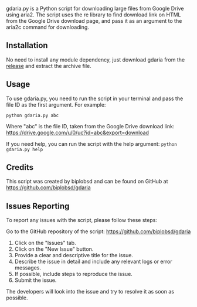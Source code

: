 gdaria.py is a Python script for downloading large files from Google Drive using aria2. The script uses the re library to find download link on HTML from the Google Drive download page, and pass it as an argument to the aria2c command for downloading.

## Installation
No need to install any module dependency, just download gdaria from the [release](https://github.com/biplobsd/gdaria/releases) and extract the archive file.

## Usage
To use gdaria.py, you need to run the script in your terminal and pass the file ID as the first argument. For example:

`python gdaria.py abc`

Where "abc" is the file ID, taken from the Google Drive download link: https://drive.google.com/u/0/uc?id=abc&export=download

If you need help, you can run the script with the help argument:
`python gdaria.py help`

## Credits
This script was created by biplobsd and can be found on GitHub at https://github.com/biplobsd/gdaria

## Issues Reporting
To report any issues with the script, please follow these steps:

Go to the GitHub repository of the script: https://github.com/biplobsd/gdaria
1. Click on the "Issues" tab.
2. Click on the "New Issue" button.
3. Provide a clear and descriptive title for the issue.
4. Describe the issue in detail and include any relevant logs or error messages.
5. If possible, include steps to reproduce the issue.
6. Submit the issue.

The developers will look into the issue and try to resolve it as soon as possible.
